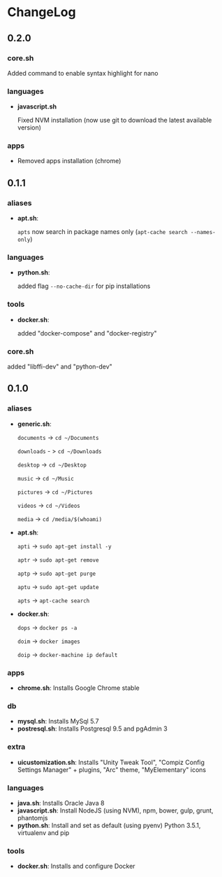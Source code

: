 # ChangeLog

## 0.2.0

### core.sh

Added command to enable syntax highlight for nano

### languages

- **javascript.sh**

    Fixed NVM installation (now use git to download the latest available version)

### apps

- Removed apps installation (chrome)


## 0.1.1

### aliases

- **apt.sh**:

    `apts` now search in package names only (`apt-cache search --names-only`)

### languages

- **python.sh**:

    added flag `--no-cache-dir` for pip installations

### tools

- **docker.sh**:

    added "docker-compose" and "docker-registry"

### core.sh

added "libffi-dev" and "python-dev"


## 0.1.0

### aliases

- **generic.sh**:

    `documents` -> `cd ~/Documents`

    `downloads` - > `cd ~/Downloads`

    `desktop` -> `cd ~/Desktop`

    `music` -> `cd ~/Music`

    `pictures` -> `cd ~/Pictures`

    `videos` -> `cd ~/Videos`

    `media` -> `cd /media/$(whoami)`

- **apt.sh**:

    `apti` -> `sudo apt-get install -y`

    `aptr` -> `sudo apt-get remove`

    `aptp` -> `sudo apt-get purge`

    `aptu` -> `sudo apt-get update`

    `apts` -> `apt-cache search`

- **docker.sh**:

    `dops` -> `docker ps -a`

    `doim` -> `docker images`

    `doip` -> `docker-machine ip default`

### apps

- **chrome.sh**: Installs Google Chrome stable

### db

- **mysql.sh**: Installs MySql 5.7
- **postresql.sh**: Installs Postgresql 9.5 and pgAdmin 3

### extra

- **uicustomization.sh**: Installs "Unity Tweak Tool", "Compiz Config Settings Manager" + plugins, "Arc" theme, "MyElementary" icons

### languages

- **java.sh**: Installs Oracle Java 8
- **javascript.sh**: Install NodeJS (using NVM), npm, bower, gulp, grunt, phantomjs
- **python.sh**: Install and set as default (using pyenv) Python 3.5.1, virtualenv and pip

### tools

- **docker.sh**: Installs and configure Docker
